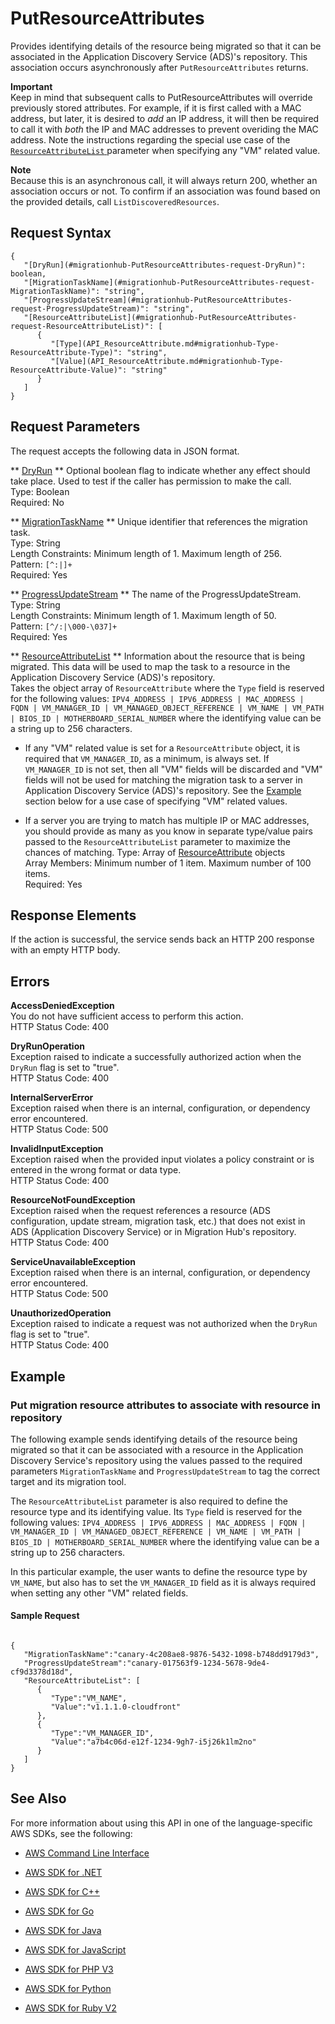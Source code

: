 # PutResourceAttributes<a name="API_PutResourceAttributes"></a>

Provides identifying details of the resource being migrated so that it can be associated in the Application Discovery Service \(ADS\)'s repository\. This association occurs asynchronously after `PutResourceAttributes` returns\.

**Important**  
Keep in mind that subsequent calls to PutResourceAttributes will override previously stored attributes\. For example, if it is first called with a MAC address, but later, it is desired to *add* an IP address, it will then be required to call it with *both* the IP and MAC addresses to prevent overiding the MAC address\.
Note the instructions regarding the special use case of the [ `ResourceAttributeList` ](https://docs.aws.amazon.com/migrationhub/latest/ug/API_PutResourceAttributes.html#migrationhub-PutResourceAttributes-request-ResourceAttributeList) parameter when specifying any "VM" related value\. 

**Note**  
Because this is an asynchronous call, it will always return 200, whether an association occurs or not\. To confirm if an association was found based on the provided details, call `ListDiscoveredResources`\.

## Request Syntax<a name="API_PutResourceAttributes_RequestSyntax"></a>

```
{
   "[DryRun](#migrationhub-PutResourceAttributes-request-DryRun)": boolean,
   "[MigrationTaskName](#migrationhub-PutResourceAttributes-request-MigrationTaskName)": "string",
   "[ProgressUpdateStream](#migrationhub-PutResourceAttributes-request-ProgressUpdateStream)": "string",
   "[ResourceAttributeList](#migrationhub-PutResourceAttributes-request-ResourceAttributeList)": [ 
      { 
         "[Type](API_ResourceAttribute.md#migrationhub-Type-ResourceAttribute-Type)": "string",
         "[Value](API_ResourceAttribute.md#migrationhub-Type-ResourceAttribute-Value)": "string"
      }
   ]
}
```

## Request Parameters<a name="API_PutResourceAttributes_RequestParameters"></a>

The request accepts the following data in JSON format\.

 ** [DryRun](#API_PutResourceAttributes_RequestSyntax) **   <a name="migrationhub-PutResourceAttributes-request-DryRun"></a>
Optional boolean flag to indicate whether any effect should take place\. Used to test if the caller has permission to make the call\.  
Type: Boolean  
Required: No

 ** [MigrationTaskName](#API_PutResourceAttributes_RequestSyntax) **   <a name="migrationhub-PutResourceAttributes-request-MigrationTaskName"></a>
Unique identifier that references the migration task\.  
Type: String  
Length Constraints: Minimum length of 1\. Maximum length of 256\.  
Pattern: `[^:|]+`   
Required: Yes

 ** [ProgressUpdateStream](#API_PutResourceAttributes_RequestSyntax) **   <a name="migrationhub-PutResourceAttributes-request-ProgressUpdateStream"></a>
The name of the ProgressUpdateStream\.   
Type: String  
Length Constraints: Minimum length of 1\. Maximum length of 50\.  
Pattern: `[^/:|\000-\037]+`   
Required: Yes

 ** [ResourceAttributeList](#API_PutResourceAttributes_RequestSyntax) **   <a name="migrationhub-PutResourceAttributes-request-ResourceAttributeList"></a>
Information about the resource that is being migrated\. This data will be used to map the task to a resource in the Application Discovery Service \(ADS\)'s repository\.  
Takes the object array of `ResourceAttribute` where the `Type` field is reserved for the following values: `IPV4_ADDRESS | IPV6_ADDRESS | MAC_ADDRESS | FQDN | VM_MANAGER_ID | VM_MANAGED_OBJECT_REFERENCE | VM_NAME | VM_PATH | BIOS_ID | MOTHERBOARD_SERIAL_NUMBER` where the identifying value can be a string up to 256 characters\.

+ If any "VM" related value is set for a `ResourceAttribute` object, it is required that `VM_MANAGER_ID`, as a minimum, is always set\. If `VM_MANAGER_ID` is not set, then all "VM" fields will be discarded and "VM" fields will not be used for matching the migration task to a server in Application Discovery Service \(ADS\)'s repository\. See the [Example](https://docs.aws.amazon.com/migrationhub/latest/ug/API_PutResourceAttributes.html#API_PutResourceAttributes_Examples) section below for a use case of specifying "VM" related values\.

+  If a server you are trying to match has multiple IP or MAC addresses, you should provide as many as you know in separate type/value pairs passed to the `ResourceAttributeList` parameter to maximize the chances of matching\.
Type: Array of [ResourceAttribute](API_ResourceAttribute.md) objects  
Array Members: Minimum number of 1 item\. Maximum number of 100 items\.  
Required: Yes

## Response Elements<a name="API_PutResourceAttributes_ResponseElements"></a>

If the action is successful, the service sends back an HTTP 200 response with an empty HTTP body\.

## Errors<a name="API_PutResourceAttributes_Errors"></a>

 **AccessDeniedException**   
You do not have sufficient access to perform this action\.  
HTTP Status Code: 400

 **DryRunOperation**   
Exception raised to indicate a successfully authorized action when the `DryRun` flag is set to "true"\.  
HTTP Status Code: 400

 **InternalServerError**   
Exception raised when there is an internal, configuration, or dependency error encountered\.  
HTTP Status Code: 500

 **InvalidInputException**   
Exception raised when the provided input violates a policy constraint or is entered in the wrong format or data type\.  
HTTP Status Code: 400

 **ResourceNotFoundException**   
Exception raised when the request references a resource \(ADS configuration, update stream, migration task, etc\.\) that does not exist in ADS \(Application Discovery Service\) or in Migration Hub's repository\.  
HTTP Status Code: 400

 **ServiceUnavailableException**   
Exception raised when there is an internal, configuration, or dependency error encountered\.  
HTTP Status Code: 500

 **UnauthorizedOperation**   
Exception raised to indicate a request was not authorized when the `DryRun` flag is set to "true"\.  
HTTP Status Code: 400

## Example<a name="API_PutResourceAttributes_Examples"></a>

### Put migration resource attributes to associate with resource in repository<a name="API_PutResourceAttributes_Example_1"></a>

The following example sends identifying details of the resource being migrated so that it can be associated with a resource in the Application Discovery Service's repository using the values passed to the required parameters `MigrationTaskName` and `ProgressUpdateStream` to tag the correct target and its migration tool\.

The `ResourceAttributeList` parameter is also required to define the resource type and its identifying value\. Its `Type` field is reserved for the following values: `IPV4_ADDRESS | IPV6_ADDRESS | MAC_ADDRESS | FQDN | VM_MANAGER_ID | VM_MANAGED_OBJECT_REFERENCE | VM_NAME | VM_PATH | BIOS_ID | MOTHERBOARD_SERIAL_NUMBER` where the identifying value can be a string up to 256 characters\.

In this particular example, the user wants to define the resource type by `VM_NAME`, but also has to set the `VM_MANAGER_ID` field as it is always required when setting any other "VM" related fields\.

#### Sample Request<a name="API_PutResourceAttributes_Example_1_Request"></a>

```
            
{
   "MigrationTaskName":"canary-4c208ae8-9876-5432-1098-b748dd9179d3",
   "ProgressUpdateStream":"canary-017563f9-1234-5678-9de4-cf9d3378d18d",
   "ResourceAttributeList": [ 
      { 
         "Type":"VM_NAME",
         "Value":"v1.1.1.0-cloudfront"
      },
      { 
         "Type":"VM_MANAGER_ID",
         "Value":"a7b4c06d-e12f-1234-9gh7-i5j26k1lm2no"
      }
   ]
}
```

## See Also<a name="API_PutResourceAttributes_SeeAlso"></a>

For more information about using this API in one of the language\-specific AWS SDKs, see the following:

+  [AWS Command Line Interface](http://docs.aws.amazon.com/goto/aws-cli/AWSMigrationHub-2017-05-31/PutResourceAttributes) 

+  [AWS SDK for \.NET](http://docs.aws.amazon.com/goto/DotNetSDKV3/AWSMigrationHub-2017-05-31/PutResourceAttributes) 

+  [AWS SDK for C\+\+](http://docs.aws.amazon.com/goto/SdkForCpp/AWSMigrationHub-2017-05-31/PutResourceAttributes) 

+  [AWS SDK for Go](http://docs.aws.amazon.com/goto/SdkForGoV1/AWSMigrationHub-2017-05-31/PutResourceAttributes) 

+  [AWS SDK for Java](http://docs.aws.amazon.com/goto/SdkForJava/AWSMigrationHub-2017-05-31/PutResourceAttributes) 

+  [AWS SDK for JavaScript](http://docs.aws.amazon.com/goto/AWSJavaScriptSDK/AWSMigrationHub-2017-05-31/PutResourceAttributes) 

+  [AWS SDK for PHP V3](http://docs.aws.amazon.com/goto/SdkForPHPV3/AWSMigrationHub-2017-05-31/PutResourceAttributes) 

+  [AWS SDK for Python](http://docs.aws.amazon.com/goto/boto3/AWSMigrationHub-2017-05-31/PutResourceAttributes) 

+  [AWS SDK for Ruby V2](http://docs.aws.amazon.com/goto/SdkForRubyV2/AWSMigrationHub-2017-05-31/PutResourceAttributes) 